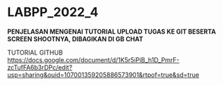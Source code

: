 # LABPP_2022_4

**PENJELASAN MENGENAI TUTORIAL UPLOAD TUGAS KE GIT BESERTA SCREEN SHOOTNYA, DIBAGIKAN DI GB CHAT**

TUTORIAL GITHUB
https://docs.google.com/document/d/1K5r5iPiB_h1D_PmrF-zcTufFA6b3rDPc/edit?usp=sharing&ouid=107001359205886573901&rtpof=true&sd=true 

